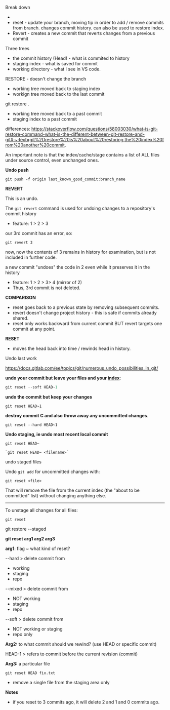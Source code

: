 Break down

- 
- reset - update your branch, moving tip in order to add / remove commits from branch.  changes commit history.  can also be used to restore index.  
- Revert - creates a new commit that reverts changes from a previous commit

Three trees 

- the commit history (Head) - what is commited to history
- staging index - what is saved for commit
- working directory - what I see in VS code. 

RESTORE - doesn't change the branch

- working tree moved back to staging index
- workign tree moved back to the last commit

git restore .

- working tree moved back to a past commit
- staging index to a past commit

 

differences: https://stackoverflow.com/questions/58003030/what-is-git-restore-command-what-is-the-different-between-git-restore-and-git#:~:text=git%2Drestore%20is%20about%20restoring,the%20index%20from%20another%20commit.

 

An important note is that the index/cache/stage contains a list of ALL files under source control, even unchanged ones. 

**Undo push**

```
git push -f origin last_known_good_commit:branch_name
```



**REVERT** 

This is an undo.  

The `git revert` command is used for undoing changes to a repository's commit history

- feature: 1 > 2 > 3

our 3rd commit has an error, so: 

`git revert 3`

now, now the contents of 3 remains in history for examination, but is not included in further code.

a new commit "undoes" the code in 2 even while it preserves it in the history

- feature: 1 > 2 > 3> 4 (mirror of 2) 
- Thus, 3rd commit is not deleted.  



**COMPARISON**

- reset goes back to a previous state by removing subsequent commits.
- revert doesn't change project history - this is safe if commits already shared.
- reset only works backward from current commit BUT revert targets one commit at any point.



 

**RESET**

-  moves the head back into time / rewinds head in history. 

Undo last work



https://docs.gitlab.com/ee/topics/git/numerous_undo_possibilities_in_git/

**undo your commit but leave your files and your [index](https://git.wiki.kernel.org/index.php/WhatIsTheIndex)**:

```js
git reset --soft HEAD~1
```

**undo the commit but keep your changes**



```
git reset HEAD~1
```

**destroy commit C and also throw away any uncommitted changes**.



```
git reset --hard HEAD~1
```

**Undo staging, ie undo most recent local commit**



```
git reset HEAD~
```

```
`git reset HEAD~ <filename>`  
```

undo staged files

Undo `git add` for uncommitted changes with:

```
git reset <file>
```

That will remove the file from the current index (the "about to be committed" list) without changing anything else.

------

To unstage all changes for all files:

```
git reset
```

git restore --staged <file>

**git reset arg1 arg2 arg3**

**arg1**: flag ~ what kind of reset? 

--hard > delete commit from

- working
- staging
- repo

--mixed > delete commit from

- NOT working
- staging
- repo

--soft > delete commit from 

-  NOT working or staging
-  repo only 

**Arg2:** to what commit should we rewind? (use HEAD or specific commit)

HEAD-1 > refers to commit before the current revision (commit)

**Arg3:** a particular file

`git reset HEAD fix.txt`

- remove a single file from the staging area only

**Notes**

- if you reset to 3 commits ago, it will delete 2 and 1 and 0 commits ago.